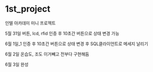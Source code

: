 # 1st_project
인텔 아카데미 미니 프로젝트


5월 31일
버튼, lcd, rfid
인증 후 10초간 버튼으로 상태 변경 가능

6월 1일_1
인증 후 10초간 버튼으로 상태 변경 후
SQL클라이언트로 메세지 날리기


6월 2일
온습도, 조도 이거빼고 전부다 구현해둠

6월 3일 
완성